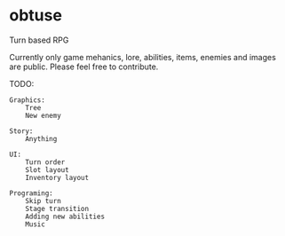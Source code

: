 # obtuse
Turn based RPG

Currently only game mehanics, lore, abilities, items, enemies and images are public. Please feel free to contribute.

TODO:
	
	Graphics:
		Tree
		New enemy

	Story:
		Anything

	UI:
		Turn order
		Slot layout
		Inventory layout

	Programing:
		Skip turn
		Stage transition
		Adding new abilities
		Music
